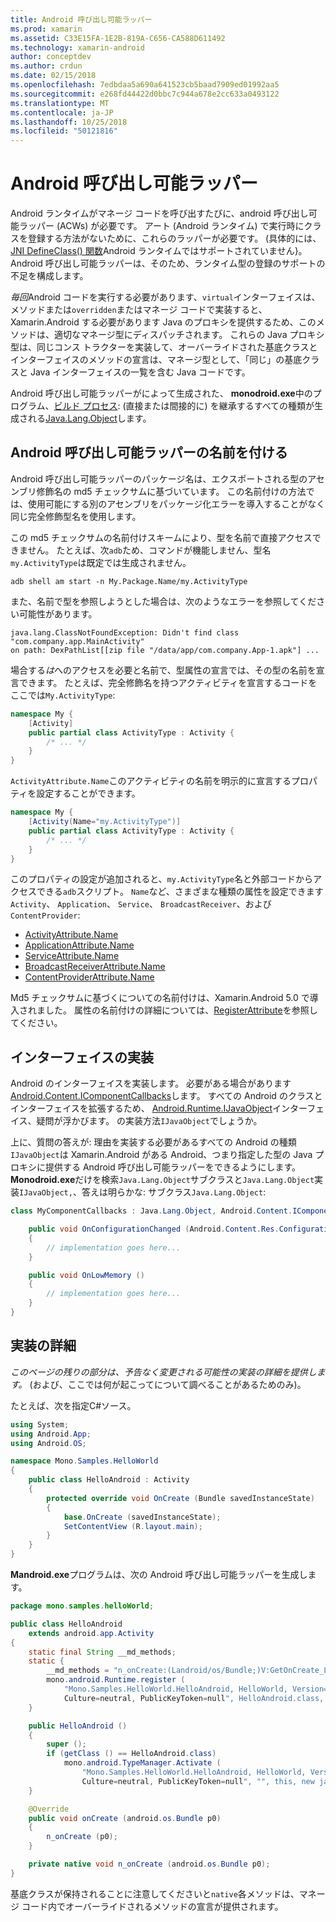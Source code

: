 ```yaml
---
title: Android 呼び出し可能ラッパー
ms.prod: xamarin
ms.assetid: C33E15FA-1E2B-819A-C656-CA588D611492
ms.technology: xamarin-android
author: conceptdev
ms.author: crdun
ms.date: 02/15/2018
ms.openlocfilehash: 7edbdaa5a690a641523cb5baad7909ed01992aa5
ms.sourcegitcommit: e268fd44422d0bbc7c944a678e2cc633a0493122
ms.translationtype: MT
ms.contentlocale: ja-JP
ms.lasthandoff: 10/25/2018
ms.locfileid: "50121816"
---
```

# <a name="android-callable-wrappers"></a>Android 呼び出し可能ラッパー

Android ランタイムがマネージ コードを呼び出すたびに、android 呼び出し可能ラッパー (ACWs) が必要です。 アート (Android ランタイム) で実行時にクラスを登録する方法がないために、これらのラッパーが必要です。 (具体的には、 [JNI DefineClass() 関数](http://docs.oracle.com/javase/1.5.0/docs/guide/jni/spec/functions.html#wp15986)Android ランタイムではサポートされていません}。 Android 呼び出し可能ラッパーは、そのため、ランタイム型の登録のサポートの不足を構成します。 

*毎回*Android コードを実行する必要があります、`virtual`インターフェイスは、メソッドまたは`overridden`またはマネージ コードで実装すると、Xamarin.Android する必要があります Java のプロキシを提供するため、このメソッドは、適切なマネージ型にディスパッチされます。 これらの Java プロキシ型は、同じコンス トラクターを実装して、オーバーライドされた基底クラスとインターフェイスのメソッドの宣言は、マネージ型として、「同じ」の基底クラスと Java インターフェイスの一覧を含む Java コードです。 

Android 呼び出し可能ラッパーがによって生成された、 **monodroid.exe**中のプログラム、[ビルド プロセス](~/android/deploy-test/building-apps/build-process.md): (直接または間接的に) を継承するすべての種類が生成される[Java.Lang.Object](https://developer.xamarin.com/api/type/Java.Lang.Object/)します。 



## <a name="android-callable-wrapper-naming"></a>Android 呼び出し可能ラッパーの名前を付ける

Android 呼び出し可能ラッパーのパッケージ名は、エクスポートされる型のアセンブリ修飾名の md5 チェックサムに基づいています。 この名前付けの方法では、使用可能にする別のアセンブリをパッケージ化エラーを導入することがなく同じ完全修飾型名を使用します。 

この md5 チェックサムの名前付けスキームにより、型を名前で直接アクセスできません。 たとえば、次`adb`ため、コマンドが機能しません、型名`my.ActivityType`は既定では生成されません。 

```shell
adb shell am start -n My.Package.Name/my.ActivityType
```

また、名前で型を参照しようとした場合は、次のようなエラーを参照してください可能性があります。

```shell
java.lang.ClassNotFoundException: Didn't find class "com.company.app.MainActivity"
on path: DexPathList[[zip file "/data/app/com.company.App-1.apk"] ...
```

場合する*は*へのアクセスを必要と名前で、型属性の宣言では、その型の名前を宣言できます。 たとえば、完全修飾名を持つアクティビティを宣言するコードをここでは`My.ActivityType`:

```csharp
namespace My {
    [Activity]
    public partial class ActivityType : Activity {
        /* ... */
    }
}
```

`ActivityAttribute.Name`このアクティビティの名前を明示的に宣言するプロパティを設定することができます。 

```csharp
namespace My {
    [Activity(Name="my.ActivityType")]
    public partial class ActivityType : Activity {
        /* ... */
    }
}
```

このプロパティの設定が追加されると、`my.ActivityType`名と外部コードからアクセスできる`adb`スクリプト。 `Name`など、さまざまな種類の属性を設定できます`Activity`、 `Application`、 `Service`、 `BroadcastReceiver`、および`ContentProvider`: 

-   [ActivityAttribute.Name](https://developer.xamarin.com/api/property/Android.App.ActivityAttribute.Name/)
-   [ApplicationAttribute.Name](https://developer.xamarin.com/api/property/Android.App.ApplicationAttribute.Name/)
-   [ServiceAttribute.Name](https://developer.xamarin.com/api/property/Android.App.ServiceAttribute.Name/)
-   [BroadcastReceiverAttribute.Name](https://developer.xamarin.com/api/property/Android.Content.BroadcastReceiverAttribute.Name/)
-   [ContentProviderAttribute.Name](https://developer.xamarin.com/api/property/Android.Content.ContentProviderAttribute.Name/)

Md5 チェックサムに基づくについての名前付けは、Xamarin.Android 5.0 で導入されました。 属性の名前付けの詳細については、[RegisterAttribute](https://developer.xamarin.com/api/type/Android.Runtime.RegisterAttribute/)を参照してください。 



## <a name="implementing-interfaces"></a>インターフェイスの実装

Android のインターフェイスを実装します。 必要がある場合があります[Android.Content.IComponentCallbacks](https://developer.xamarin.com/api/type/Android.Content.IComponentCallbacks/)します。 すべての Android のクラスとインターフェイスを拡張するため、 [Android.Runtime.IJavaObject](https://developer.xamarin.com/api/type/Android.Runtime.IJavaObject/)インターフェイス、疑問が浮かびます。 の実装方法`IJavaObject`でしょうか。 

上に、質問の答えが: 理由を実装する必要があるすべての Android の種類`IJavaObject`は Xamarin.Android がある Android、つまり指定した型の Java プロキシに提供する Android 呼び出し可能ラッパーをできるようにします。 **Monodroid.exe**だけを検索`Java.Lang.Object`サブクラスと`Java.Lang.Object`実装`IJavaObject,`、答えは明らかな: サブクラス`Java.Lang.Object`: 

```csharp
class MyComponentCallbacks : Java.Lang.Object, Android.Content.IComponentCallbacks {

    public void OnConfigurationChanged (Android.Content.Res.Configuration newConfig)
    {
        // implementation goes here...
    } 

    public void OnLowMemory ()
    {
        // implementation goes here...
    }
}
```


## <a name="implementation-details"></a>実装の詳細

*このページの残りの部分は、予告なく変更される可能性の実装の詳細を提供します。* (および、ここでは何が起こってについて調べることがあるためのみ)。 

たとえば、次を指定C#ソース。

```csharp
using System;
using Android.App;
using Android.OS;

namespace Mono.Samples.HelloWorld
{
    public class HelloAndroid : Activity
    {
        protected override void OnCreate (Bundle savedInstanceState)
        {
            base.OnCreate (savedInstanceState);
            SetContentView (R.layout.main);
        }
    }
}
```

**Mandroid.exe**プログラムは、次の Android 呼び出し可能ラッパーを生成します。 

```java
package mono.samples.helloWorld;

public class HelloAndroid
    extends android.app.Activity
{
    static final String __md_methods;
    static {
        __md_methods = "n_onCreate:(Landroid/os/Bundle;)V:GetOnCreate_Landroid_os_Bundle_Handler\n" + "";
        mono.android.Runtime.register (
            "Mono.Samples.HelloWorld.HelloAndroid, HelloWorld, Version=1.0.0.0, 
            Culture=neutral, PublicKeyToken=null", HelloAndroid.class, __md_methods);
    }

    public HelloAndroid ()
    {
        super ();
        if (getClass () == HelloAndroid.class)
            mono.android.TypeManager.Activate (
                "Mono.Samples.HelloWorld.HelloAndroid, HelloWorld, Version=1.0.0.0, 
                Culture=neutral, PublicKeyToken=null", "", this, new java.lang.Object[] {  });
    }

    @Override
    public void onCreate (android.os.Bundle p0)
    {
        n_onCreate (p0);
    }

    private native void n_onCreate (android.os.Bundle p0);
}
```

基底クラスが保持されることに注意してくださいと`native`各メソッドは、マネージ コード内でオーバーライドされるメソッドの宣言が提供されます。 
